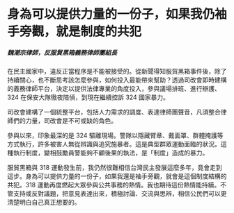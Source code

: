 # 身為可以提供力量的一份子，如果我仍袖手旁觀，就是制度的共犯

##### 魏潮宗律師，反服貿黑箱義務律師團組長

在民主國家中，違反正當程序是不能被接受的。從新聞得知服貿黑箱事件後，除了持續關心，也不斷思考該怎麼參與，如何投入最能帶來幫助？透過司改會即時建構的義務律師平台，決定以提供法律專業的角度投入，參與議場排班、進行辯護、324 在保安大隊徹夜陪偵，到現在繼續控訴 324 國家暴力。

司改會建構了一個統整平台，包括人力需求的調度、表達律師團聲音，凡須整合律師們的力量，司改會是不可或缺的角色。

參與以來，印象最深的是 324 驅離現場。警隊以隱藏臂章、戴面罩、群體掩護等方式執行，許多被害人無從辨識與追究施暴者。這是典型群眾運動面臨的狀況。這種執行制度，變相鼓勵員警能夠不顧後果的執法，是「制度」造成的暴力。

服貿黑箱與 318 運動發生前，我仍然很難相信台灣民主發展這麼多年，竟會走到這步。身為可以提供力量的一份子，如果我還是袖手旁觀，就會是這個制度結構的共犯。318 運動再度燃起大眾參與公共事務的熱情。我也期待這份熱情能持續。不管支持或反對議題，把意見表達出來，積極討論、交流與思辨，相信公民們可以更清楚明白自己真正想要的。
